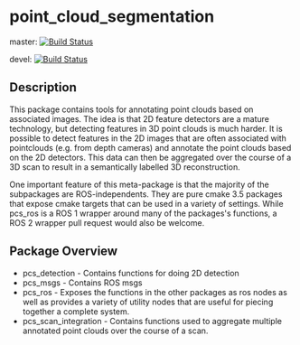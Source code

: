 # point_cloud_segmentation

master: [![Build Status](https://travis-ci.org/swri-robotics/point_cloud_segmentation.svg?branch=master)](https://travis-ci.org/swri-robotics/point_cloud_segmentation)

devel: [![Build Status](https://travis-ci.org/swri-robotics/point_cloud_segmentation.svg?branch=devel)](https://travis-ci.org/swri-robotics/point_cloud_segmentation)

## Description

This package contains tools for annotating point clouds based on associated images. The idea is that 2D feature detectors are a mature technology, but detecting features in 3D point clouds is much harder. It is possible to detect features in the 2D images that are often associated with pointclouds (e.g. from depth cameras) and annotate the point clouds based on the 2D detectors. This data can then be aggregated over the course of a 3D scan to result in a semantically labelled 3D reconstruction.

One important feature of this meta-package is that the majority of the subpackages are ROS-independents. They are pure cmake 3.5 packages that expose cmake targets that can be used in a variety of settings. While pcs_ros is a ROS 1 wrapper around many of the packages's functions, a ROS 2 wrapper pull request would also be welcome.

## Package Overview
* pcs_detection - Contains functions for doing 2D detection
* pcs_msgs - Contains ROS msgs
* pcs_ros - Exposes the functions in the other packages as ros nodes as well as provides a variety of utility nodes that are useful for piecing together a complete system.
* pcs_scan_integration - Contains functions used to aggregate multiple annotated point clouds over the course of a scan.




